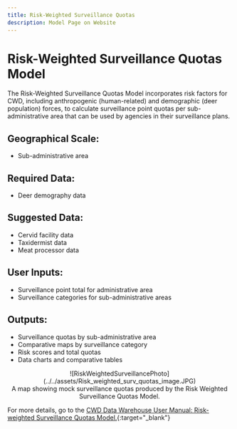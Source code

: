 ```yaml
---
title: Risk-Weighted Surveillance Quotas
description: Model Page on Website
---
```


# Risk-Weighted Surveillance Quotas Model

The Risk-Weighted Surveillance Quotas Model incorporates risk factors for CWD, including anthropogenic (human-related) and demographic (deer population) forces, to calculate surveillance point quotas per sub-administrative area that can be used by agencies in their surveillance plans.

## Geographical Scale: 
* Sub-administrative area

## Required Data: 
* Deer demography data

## Suggested Data: 
* Cervid facility data
* Taxidermist data
* Meat processor data

## User Inputs: 
* Surveillance point total for administrative area 
* Surveillance categories for sub-administrative areas

## Outputs: 
* Surveillance quotas by sub-administrative area
* Comparative maps by surveillance category
* Risk scores and total quotas
* Data charts and comparative tables


<center>![RiskWeightedSurveillancePhoto](../../assets/Risk_weighted_surv_quotas_image.JPG)</center>
<center><figcaption>A map showing mock surveillance quotas produced by the Risk Weighted Surveillance Quotas Model.</figcaption></center>

For more details, go to the [CWD Data Warehouse User Manual:  Risk-weighted Surveillance Quotas Model.](https://pages.github.coecis.cornell.edu/CWHL/CWD-Data-Warehouse/risk-weighted-surveillance-quotas.html){:target="_blank"}



